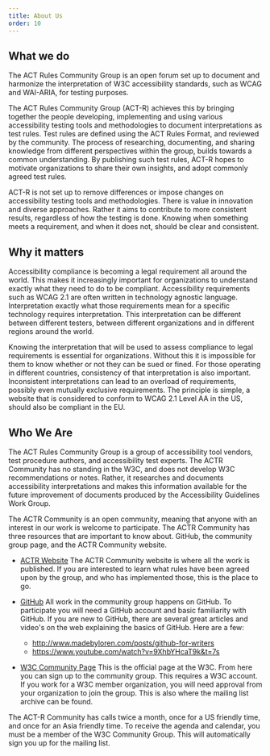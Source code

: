 ```yaml
---
title: About Us
order: 10
---
```


## What we do

The ACT Rules Community Group is an open forum set up to document and harmonize the interpretation of W3C accessibility standards, such as WCAG and WAI-ARIA, for testing purposes.

The ACT Rules Community Group (ACT-R) achieves this by bringing together the people developing, implementing and using various accessibility testing tools and methodologies to document interpretations as test rules. Test rules are defined using the ACT Rules Format, and reviewed by the community. The process of researching, documenting, and sharing knowledge from different perspectives within the group, builds towards a common understanding. By publishing such test rules, ACT-R hopes to motivate organizations to share their own insights, and adopt commonly agreed test rules.

ACT-R is not set up to remove differences or impose changes on accessibility testing tools and methodologies. There is value in innovation and diverse approaches. Rather it aims to contribute to more consistent results, regardless of how the testing is done. Knowing when something meets a requirement, and when it does not, should be clear and consistent.

## Why it matters

Accessibility compliance is becoming a legal requirement all around the world. This makes it increasingly important for organizations to understand exactly what they need to do to be compliant. Accessibility requirements such as WCAG 2.1 are often written in technology agnostic language. Interpretation exactly what those requirements mean for a specific technology requires interpretation. This interpretation can be different between different testers, between different organizations and in different regions around the world.

Knowing the interpretation that will be used to assess compliance to legal requirements is essential for organizations. Without this it is impossible for them to know whether or not they can be sued or fined. For those operating in different countries, consistency of that interpretation is also important. Inconsistent interpretations can lead to an overload of requirements, possibly even mutually exclusive requirements. The principle is simple, a website that is considered to conform to WCAG 2.1 Level AA in the US, should also be compliant in the EU.

## Who We Are

The ACT Rules Community Group is a group of accessibility tool vendors, test procedure authors, and accessibility test experts. The ACTR Community has no standing in the W3C, and does not develop W3C recommendations or notes. Rather, it researches and documents accessibility interpretations and makes this information available for the future improvement of documents produced by the Accessibility Guidelines Work Group.

The ACTR Community is an open community, meaning that anyone with an interest in our work is welcome to participate. The ACTR Community has three resources that are important to know about. GitHub, the community group page, and the ACTR Community website.

- [ACTR Website](https://act-rules.github.io/) The ACTR Community website is where all the work is published. If you are interested to learn what rules have been agreed upon by the group, and who has implemented those, this is the place to go.

- [GitHub](https://github.com/act-rules/act-rules.github.io) All work in the community group happens on GitHub. To participate you will need a GitHub account and basic familiarity with GitHub. If you are new to GitHub, there are several great articles and video's on the web explaining the basics of GitHub. Here are a few:

  - http://www.madebyloren.com/posts/github-for-writers
  - https://www.youtube.com/watch?v=9XhbYHcaT9k&t=7s

- [W3C Community Page](https://www.w3.org/community/act-r/) This is the official page at the W3C. From here you can sign up to the community group. This requires a W3C account. If you work for a W3C member organization, you will need approval from your organization to join the group. This is also where the mailing list archive can be found.

The ACT-R Community has calls twice a month, once for a US friendly time, and once for an Asia friendly time. To receive the agenda and calendar, you must be a member of the W3C Community Group. This will automatically sign you up for the mailing list.
